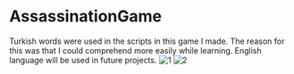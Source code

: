 # AssassinationGame
Turkish words were used in the scripts in this game I made. The reason for this was that I could comprehend more easily while learning. English language will be used in future projects.
![1](https://user-images.githubusercontent.com/43826767/198648599-52cbc688-8955-4f65-b5c0-b1182e534b18.jpg)
![2](https://user-images.githubusercontent.com/43826767/198648640-1b3585f2-dc37-4873-b430-15723510e53a.jpg)
